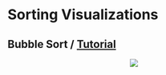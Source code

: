 # Sorting Visualizations

## Bubble Sort / [Tutorial]()
<p align="center"><img src="https://github.com/erdavids/Sorting-Visualizations/blob/master/Examples/Bubble/Favorites/6434.png"></p>
